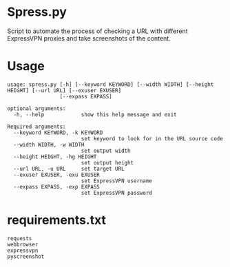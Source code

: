 # Spress.py
Script to automate the process of checking a URL with different ExpressVPN proxies and take screenshots of the content.

# Usage
```
usage: spress.py [-h] [--keyword KEYWORD] [--width WIDTH] [--height HEIGHT] [--url URL] [--exuser EXUSER]
                 [--expass EXPASS]

optional arguments:
  -h, --help            show this help message and exit

Required arguments:
  --keyword KEYWORD, -k KEYWORD
                        set keyword to look for in the URL source code
  --width WIDTH, -w WIDTH
                        set output width
  --height HEIGHT, -hg HEIGHT
                        set output height
  --url URL, -u URL     set target URL
  --exuser EXUSER, -exu EXUSER
                        set ExpressVPN username
  --expass EXPASS, -exp EXPASS
                        set ExpressVPN password
```

# requirements.txt
```
requests
webbrowser
expressvpn
pyscreenshot
```
